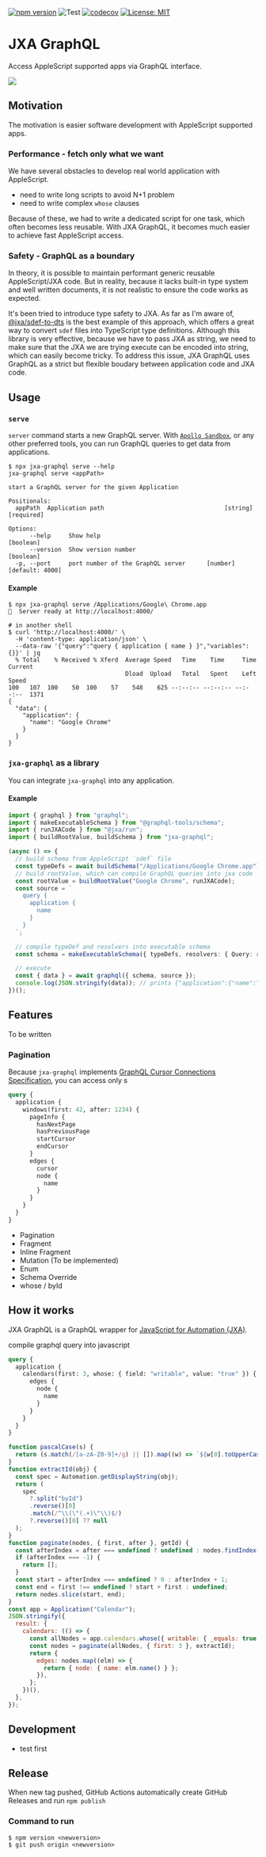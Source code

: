 [![npm version](https://badge.fury.io/js/jxa-graphql.svg)](https://badge.fury.io/js/jxa-graphql)
![Test](https://github.com/potsbo/jxa-graphql/actions/workflows/main.yaml/badge.svg)
[![codecov](https://codecov.io/gh/potsbo/jxa-graphql/branch/main/graph/badge.svg?token=O9Yb66a6Pb)](https://codecov.io/gh/potsbo/jxa-graphql)
[![License: MIT](https://img.shields.io/badge/License-MIT-yellow.svg)](https://opensource.org/licenses/MIT)

# JXA GraphQL

Access AppleScript supported apps via GraphQL interface.

![](./images/apollo-sandbox.png)

## Motivation

The motivation is easier software development with AppleScript supported apps.

### Performance - fetch only what we want

We have several obstacles to develop real world application with AppleScript.

- need to write long scripts to avoid N+1 problem
- need to write complex `whose` clauses

Because of these, we had to write a dedicated script for one task, which often becomes less reusable.
With JXA GraphQL, it becomes much easier to achieve fast AppleScript access.

<!-- TODO: Add some benchmark -->

### Safety - GraphQL as a boundary

In theory, it is possible to maintain performant generic reusable AppleScript/JXA code.
But in reality, because it lacks built-in type system and well written documents, it is not realistic to ensure the code works as expected.

It's been tried to introduce type safety to JXA.
As far as I'm aware of, [@jxa/sdef-to-dts](https://github.com/JXA-userland/JXA/tree/master/packages/%40jxa/sdef-to-dts) is the best example of this approach, which offers a great way to convert `sdef` files into TypeScript type definitions.
Although this library is very effective, because we have to pass JXA as string, we need to make sure that the JXA we are trying execute can be encoded into string, which can easily become tricky.
To address this issue, JXA GraphQL uses GraphQL as a strict but flexible boudary between application code and JXA code.

## Usage

### `serve`

`server` command starts a new GraphQL server.
With [`Apollo Sandbox`](https://studio.apollographql.com/sandbox/explorer), or any other preferred tools, you can run GraphQL queries to get data from applications.

```
$ npx jxa-graphql serve --help
jxa-graphql serve <appPath>

start a GraphQL server for the given Application

Positionals:
  appPath  Application path                                  [string] [required]

Options:
      --help     Show help                                             [boolean]
      --version  Show version number                                   [boolean]
  -p, --port     port number of the GraphQL server      [number] [default: 4000]
```

#### Example

```
$ npx jxa-graphql serve /Applications/Google\ Chrome.app
🚀  Server ready at http://localhost:4000/

# in another shell
$ curl 'http://localhost:4000/' \
  -H 'content-type: application/json' \
  --data-raw '{"query":"query { application { name } }","variables":{}}' | jq
  % Total    % Received % Xferd  Average Speed   Time    Time     Time  Current
                                 Dload  Upload   Total   Spent    Left  Speed
100   107  100    50  100    57    548    625 --:--:-- --:--:-- --:--:--  1371
{
  "data": {
    "application": {
      "name": "Google Chrome"
    }
  }
}
```

### `jxa-graphql` as a library

You can integrate `jxa-graphql` into any application.

#### Example

```ts
import { graphql } from "graphql";
import { makeExecutableSchema } from "@graphql-tools/schema";
import { runJXACode } from "@jxa/run";
import { buildRootValue, buildSchema } from "jxa-graphql";

(async () => {
  // build schema from AppleScript `sdef` file
  const typeDefs = await buildSchema("/Applications/Google Chrome.app");
  // build rootValue, which can compile GraphQL queries into jxa code
  const rootValue = buildRootValue("Google Chrome", runJXACode);
  const source = `
    query {
      application {
        name
      }
    }
  `;

  // compile typeDef and resolvers into executable schema
  const schema = makeExecutableSchema({ typeDefs, resolvers: { Query: rootValue } });

  // execute
  const { data } = await graphql({ schema, source });
  console.log(JSON.stringify(data)); // prints {"application":{"name":"Google Chrome"}}
})();
```

## Features

To be written

### Pagination

Because `jxa-graphql` implements [GraphQL Cursor Connections Specification](https://relay.dev/graphql/connections.htm), you can access only s

```graphql
query {
  application {
    windows(first: 42, after: 1234) {
      pageInfo {
        hasNextPage
        hasPreviousPage
        startCursor
        endCursor
      }
      edges {
        cursor
        node {
          name
        }
      }
    }
  }
}
```

- Pagination
- Fragment
- Inline Fragment
- Mutation (To be implemented)
- Enum
- Schema Override
- whose / byId

## How it works

JXA GraphQL is a GraphQL wrapper for [JavaScript for Automation (JXA)](https://developer.apple.com/library/archive/releasenotes/InterapplicationCommunication/RN-JavaScriptForAutomation/Articles/Introduction.html).

compile graphql query into javascript

```graphql
query {
  application {
    calendars(first: 3, whose: { field: "writable", value: "true" }) {
      edges {
        node {
          name
        }
      }
    }
  }
}
```

```js
function pascalCase(s) {
  return (s.match(/[a-zA-Z0-9]+/g) || []).map((w) => `${w[0].toUpperCase()}${w.slice(1)}`).join("");
}
function extractId(obj) {
  const spec = Automation.getDisplayString(obj);
  return (
    spec
      ?.split("byId")
      .reverse()[0]
      .match(/^\\(\"(.+)\"\\)$/)
      ?.reverse()[0] ?? null
  );
}
function paginate(nodes, { first, after }, getId) {
  const afterIndex = after === undefined ? undefined : nodes.findIndex((n) => getId(n) === after);
  if (afterIndex === -1) {
    return [];
  }
  const start = afterIndex === undefined ? 0 : afterIndex + 1;
  const end = first !== undefined ? start + first : undefined;
  return nodes.slice(start, end);
}
const app = Application("Calendar");
JSON.stringify({
  result: {
    calendars: (() => {
      const allNodes = app.calendars.whose({ writable: { _equals: true } })();
      const nodes = paginate(allNodes, { first: 3 }, extractId);
      return {
        edges: nodes.map((elm) => {
          return { node: { name: elm.name() } };
        }),
      };
    })(),
  },
});
```

## Development

- test first

## Release

When new tag pushed, GitHub Actions automatically create GitHub Releases and run `npm publish`

### Command to run

```
$ npm version <newversion>
$ git push origin <newversion>
```
